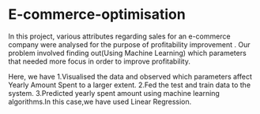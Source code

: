 # E-commerce-optimisation

In this project, various attributes regarding sales for an e-commerce company were analysed for the purpose of profitability improvement . Our problem involved finding out(Using Machine Learning) which parameters that needed more focus in order to improve profitability.

Here, we have 
1.Visualised the data and observed which parameters affect Yearly Amount Spent to a larger extent.
2.Fed the test and train data to the system.
3.Predicted yearly spent amount using machine learning algorithms.In this case,we have used Linear Regression.
